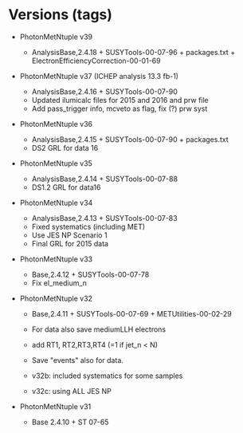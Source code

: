 # Versions (tags)

* PhotonMetNtuple v39
    - AnalysisBase,2.4.18 + SUSYTools-00-07-96 + packages.txt + ElectronEfficiencyCorrection-00-01-69

* PhotonMetNtuple v37 (ICHEP analysis 13.3 fb-1)
    - AnalysisBase,2.4.16 + SUSYTools-00-07-90
    - Updated ilumicalc files for 2015 and 2016 and prw file
    - Add pass_trigger info, mcveto as flag, fix (?) prw syst

* PhotonMetNtuple v36
    - AnalysisBase,2.4.15 + SUSYTools-00-07-90 + packages.txt
    - DS2 GRL for data 16

* PhotonMetNtuple v35
    - AnalysisBase,2.4.14 + SUSYTools-00-07-88
    - DS1.2 GRL for data16    
       
* PhotonMetNtuple v34
    - AnalysisBase,2.4.13 + SUSYTools-00-07-83
    - Fixed systematics (including MET)
    - Use JES NP Scenario 1
    - Final GRL for 2015 data
    
* PhotonMetNtuple v33
    - Base,2.4.12 + SUSYTools-00-07-78
    - Fix el_medium_n

* PhotonMetNtuple v32
    - Base,2.4.11 + SUSYTools-00-07-69 + METUtilities-00-02-29
    - For data also save  mediumLLH electrons
    - add RT1, RT2,RT3,RT4 (=1 if jet_n < N)
    - Save "events" also for data.
    
    - v32b: included systematics for some samples
    - v32c: using ALL JES NP

* PhotonMetNtuple v31
    - Base 2.4.10 + ST 07-65


